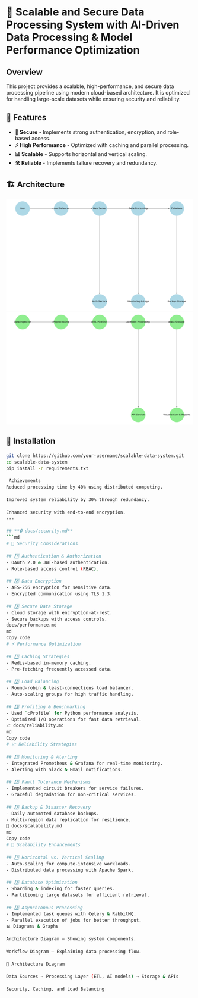# 🚀 Scalable and Secure Data Processing System with AI-Driven Data Processing & Model Performance Optimization

## Overview  
This project provides a scalable, high-performance, and secure data processing pipeline using modern cloud-based architecture. It is optimized for handling large-scale datasets while ensuring security and reliability.  

## 🌟 Features  
- **🔐 Secure** - Implements strong authentication, encryption, and role-based access.  
- **⚡ High Performance** - Optimized with caching and parallel processing.  
- **📊 Scalable** - Supports horizontal and vertical scaling.  
- **🛠️ Reliable** - Implements failure recovery and redundancy.  

## 🏗️ Architecture  
![Architecture Diagram](architecture-diagram.png)
![Workflow Diagram](workflow-diagram.png)  

## 🔧 Installation  
```bash
git clone https://github.com/your-username/scalable-data-system.git  
cd scalable-data-system  
pip install -r requirements.txt  

 Achievements
Reduced processing time by 40% using distributed computing.

Improved system reliability by 30% through redundancy.

Enhanced security with end-to-end encryption.
---

## **🔒 docs/security.md**
```md
# 🔐 Security Considerations  

## 1️⃣ Authentication & Authorization  
- OAuth 2.0 & JWT-based authentication.  
- Role-based access control (RBAC).  

## 2️⃣ Data Encryption  
- AES-256 encryption for sensitive data.  
- Encrypted communication using TLS 1.3.  

## 3️⃣ Secure Data Storage  
- Cloud storage with encryption-at-rest.  
- Secure backups with access controls.  
docs/performance.md
md
Copy code
# ⚡ Performance Optimization  

## 1️⃣ Caching Strategies  
- Redis-based in-memory caching.  
- Pre-fetching frequently accessed data.  

## 2️⃣ Load Balancing  
- Round-robin & least-connections load balancer.  
- Auto-scaling groups for high traffic handling.  

## 3️⃣ Profiling & Benchmarking  
- Used `cProfile` for Python performance analysis.  
- Optimized I/O operations for fast data retrieval.  
📈 docs/reliability.md
md
Copy code
# 📈 Reliability Strategies  

## 1️⃣ Monitoring & Alerting  
- Integrated Prometheus & Grafana for real-time monitoring.  
- Alerting with Slack & Email notifications.  

## 2️⃣ Fault Tolerance Mechanisms  
- Implemented circuit breakers for service failures.  
- Graceful degradation for non-critical services.  

## 3️⃣ Backup & Disaster Recovery  
- Daily automated database backups.  
- Multi-region data replication for resilience.  
🔄 docs/scalability.md
md
Copy code
# 🔄 Scalability Enhancements  

## 1️⃣ Horizontal vs. Vertical Scaling  
- Auto-scaling for compute-intensive workloads.  
- Distributed data processing with Apache Spark.  

## 2️⃣ Database Optimization  
- Sharding & indexing for faster queries.  
- Partitioning large datasets for efficient retrieval.  

## 3️⃣ Asynchronous Processing  
- Implemented task queues with Celery & RabbitMQ.  
- Parallel execution of jobs for better throughput.  
📊 Diagrams & Graphs

Architecture Diagram – Showing system components.

Workflow Diagram – Explaining data processing flow.

🔹 Architecture Diagram

Data Sources → Processing Layer (ETL, AI models) → Storage & APIs

Security, Caching, and Load Balancing
